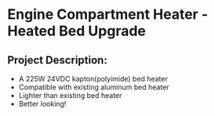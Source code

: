 # Engine Compartment Heater - Heated Bed Upgrade

## Project Description:
   - A 225W 24VDC kapton(polyimide) bed heater
   - Compatible with existing aluminum bed heater
   - Lighter than existing bed heater
   - Better looking! 